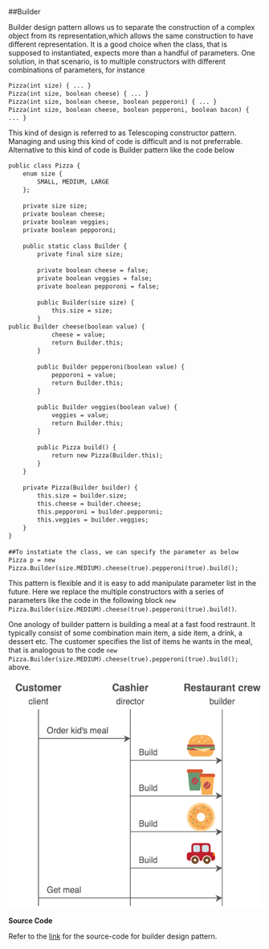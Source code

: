 ##Builder

Builder design pattern allows us to separate the construction of a complex object from its representation,which allows the same construction to have different representation. It is a good choice when the class, that is supposed to instantiated, expects more than a handful of parameters. One solution, in that scenario, is to multiple constructors with different combinations of parameters, for instance


```
Pizza(int size) { ... }        
Pizza(int size, boolean cheese) { ... }    
Pizza(int size, boolean cheese, boolean pepperoni) { ... }    
Pizza(int size, boolean cheese, boolean pepperoni, boolean bacon) { ... }
```

This kind of design is referred to as Telescoping constructor pattern. Managing and using this kind of code is difficult and is not preferrable. Alternative to this kind of code is Builder pattern like the code below 

```
public class Pizza {
	enum size {
		SMALL, MEDIUM, LARGE
	};

	private size size;
	private boolean cheese;
	private boolean veggies;
	private boolean pepporoni;

	public static class Builder {
		private final size size;

		private boolean cheese = false;
		private boolean veggies = false;
		private boolean pepporoni = false;

		public Builder(size size) {
			this.size = size;
		}																																																																						       	public Builder cheese(boolean value) {
			cheese = value;
			return Builder.this;
		}

		public Builder pepperoni(boolean value) {
			pepporoni = value;
			return Builder.this;
		}

		public Builder veggies(boolean value) {
			veggies = value;
			return Builder.this;
		}

		public Pizza build() {
			return new Pizza(Builder.this);
		}
	}

	private Pizza(Builder builder) {
		this.size = builder.size;
		this.cheese = builder.cheese;
		this.pepporoni = builder.pepporoni;
		this.veggies = builder.veggies;
	}
}

##To instatiate the class, we can specify the parameter as below
Pizza p = new Pizza.Builder(size.MEDIUM).cheese(true).pepperoni(true).build();

```
This pattern is flexible and it is easy to add manipulate parameter list in the future. Here we replace the multiple constructors with a series of parameters like the code in the following block `new Pizza.Builder(size.MEDIUM).cheese(true).pepperoni(true).build()`.

One anology of builder pattern is building a meal at a fast food restraunt.  It typically consist of some combination main item, a side item, a drink, a dessert etc. The customer specifies the list of items he wants in the meal, that is analogous to the code  `new Pizza.Builder(size.MEDIUM).cheese(true).pepperoni(true).build();` above.

![](https://github.com/joed7/Creational-design-patterns/blob/master/images/builder.png)


__Source Code__

Refer to the [link](https://github.com/joed7/Creational-design-patterns/tree/master/src/com/pattern/builder) for the source-code for builder design pattern.